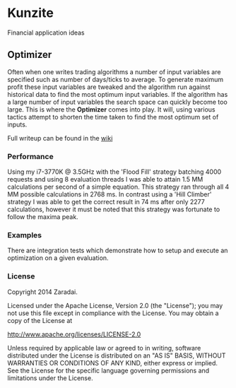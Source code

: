 Kunzite
=======

Financial application ideas

Optimizer
---------

Often when one writes trading algorithms a number of input variables are specified such as number of days/ticks to
average.  To generate maximum profit these input variables are tweaked and the algorithm run against historical
data to find the most optimum input variables.  If the algorithm has a large number of input variables the search
space can quickly become too large.  This is where the **Optimizer** comes into play.  It will, using various tactics
attempt to shorten the time taken to find the most optimum set of inputs.

Full writeup can be found in the [wiki](https://github.com/zaradai/kunzite/wiki/Optimizer)

### Performance

Using my i7-3770K @ 3.5GHz with the 'Flood Fill' strategy batching 4000 requests and using 8 evaluation threads
I was able to attain 1.5 MM calculations per second of a simple equation. This strategy ran through all 4 MM possible
calculations in 2768 ms.  In contrast using a 'Hill Climber' strategy I was able to get the correct result in 74 ms
after only 2277 calculations, however it must be noted that this strategy was fortunate to follow the maxima peak.

### Examples

There are integration tests which demonstrate how to setup and execute an optimization on a given evaluation.

### License

Copyright 2014 Zaradai.

Licensed under the Apache License, Version 2.0 (the "License");
you may not use this file except in compliance with the License.
You may obtain a copy of the License at

   http://www.apache.org/licenses/LICENSE-2.0

Unless required by applicable law or agreed to in writing, software
distributed under the License is distributed on an "AS IS" BASIS,
WITHOUT WARRANTIES OR CONDITIONS OF ANY KIND, either express or implied.
See the License for the specific language governing permissions and
limitations under the License.